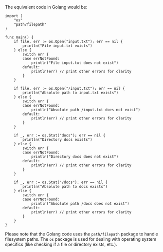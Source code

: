 The equivalent code in Golang would be:

```golang
import (
	"os"
	"path/filepath"
)

func main() {
	if file, err := os.Open("input.txt"); err == nil {
		println("File input.txt exists")
	} else {
		switch err {
		case errNotFound:
			println("File input.txt does not exist")
		default:
			println(err) // print other errors for clarity
		}
	}

	if file, err := os.Open("/input.txt"); err == nil {
		println("Absolute path to input.txt exists")
	} else {
		switch err {
		case errNotFound:
			println("Absolute path /input.txt does not exist")
		default:
			println(err) // print other errors for clarity
		}
	}

	if _, err := os.Stat("docs"); err == nil {
		println("Directory docs exists")
	} else {
		switch err {
		case errNotFound:
			println("Directory docs does not exist")
		default:
			println(err) // print other errors for clarity
		}
	}

	if _, err := os.Stat("/docs"); err == nil {
		println("Absolute path to docs exists")
	} else {
		switch err {
		case errNotFound:
			println("Absolute path /docs does not exist")
		default:
			println(err) // print other errors for clarity
		}
	}
}
```
Please note that the Golang code uses the `path/filepath` package to handle filesystem paths.
The `os` package is used for dealing with operating system specifics (like checking if a file or directory exists, etc.).
